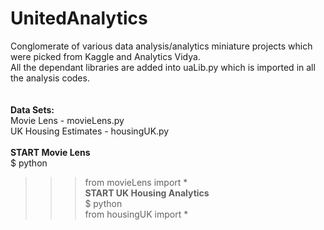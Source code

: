 # UnitedAnalytics</br>
Conglomerate of various data analysis/analytics miniature projects which were picked from Kaggle and Analytics Vidya.<br>
All the dependant libraries are added into uaLib.py which is imported in all the analysis codes.<br>
<br> <br>
<b> Data Sets: </b> <br>
Movie Lens - movieLens.py <br>
UK Housing Estimates - housingUK.py
<br> <br>
<b> START Movie Lens</b><br>
$ python <br>
>>> from movieLens import * <br>
<b> START UK Housing Analytics</b><br>
$ python <br>
>>> from housingUK import *
